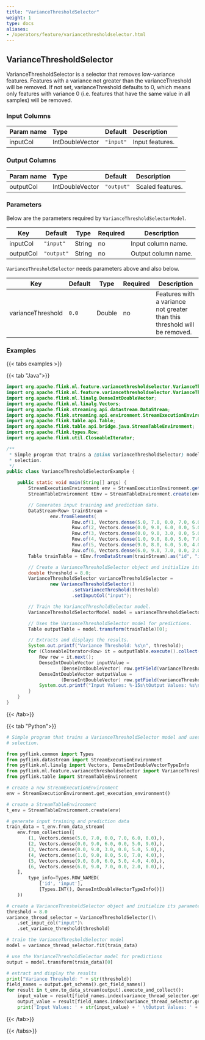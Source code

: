 ```yaml
---
title: "VarianceThresholdSelector"
weight: 1
type: docs
aliases:
- /operators/feature/variancethresholdselector.html
---
```


<!--
Licensed to the Apache Software Foundation (ASF) under one
or more contributor license agreements.  See the NOTICE file
distributed with this work for additional information
regarding copyright ownership.  The ASF licenses this file
to you under the Apache License, Version 2.0 (the
"License"); you may not use this file except in compliance
with the License.  You may obtain a copy of the License at

  http://www.apache.org/licenses/LICENSE-2.0

Unless required by applicable law or agreed to in writing,
software distributed under the License is distributed on an
"AS IS" BASIS, WITHOUT WARRANTIES OR CONDITIONS OF ANY
KIND, either express or implied.  See the License for the
specific language governing permissions and limitations
under the License.
-->

## VarianceThresholdSelector

VarianceThresholdSelector is a selector that removes low-variance features. 
Features with a variance not greater than the varianceThreshold will be removed. 
If not set, varianceThreshold defaults to 0, which means only features with 
variance 0 (i.e. features that have the same value in all samples) will be removed.

### Input Columns

| Param name  | Type   | Default   | Description     |
|:------------|:-------|:----------|:----------------|
| inputCol    | IntDoubleVector | `"input"` | Input features. |

### Output Columns

| Param name | Type   | Default    | Description      |
|:-----------|:-------|:-----------|:-----------------|
| outputCol  | IntDoubleVector | `"output"` | Scaled features. |

### Parameters

Below are the parameters required by `VarianceThresholdSelectorModel`.

| Key        | Default    | Type   | Required | Description           |
|------------|------------|--------|----------|-----------------------|
| inputCol   | `"input"`  | String | no       | Input column name.    |
| outputCol  | `"output"` | String | no       | Output column name.   |

`VarianceThresholdSelector` needs parameters above and also below.

| Key               | Default      | Type   | Required | Description                                                               |
|-------------------|--------------|--------|----------|---------------------------------------------------------------------------|
| varianceThreshold | `0.0`        | Double | no       | Features with a variance not greater than this threshold will be removed. |


### Examples

{{< tabs examples >}}

{{< tab "Java">}}

```java
import org.apache.flink.ml.feature.variancethresholdselector.VarianceThresholdSelector;
import org.apache.flink.ml.feature.variancethresholdselector.VarianceThresholdSelectorModel;
import org.apache.flink.ml.linalg.DenseIntDoubleVector;
import org.apache.flink.ml.linalg.Vectors;
import org.apache.flink.streaming.api.datastream.DataStream;
import org.apache.flink.streaming.api.environment.StreamExecutionEnvironment;
import org.apache.flink.table.api.Table;
import org.apache.flink.table.api.bridge.java.StreamTableEnvironment;
import org.apache.flink.types.Row;
import org.apache.flink.util.CloseableIterator;

/**
 * Simple program that trains a {@link VarianceThresholdSelector} model and uses it for feature
 * selection.
 */
public class VarianceThresholdSelectorExample {

    public static void main(String[] args) {
        StreamExecutionEnvironment env = StreamExecutionEnvironment.getExecutionEnvironment();
        StreamTableEnvironment tEnv = StreamTableEnvironment.create(env);

        // Generates input training and prediction data.
        DataStream<Row> trainStream =
                env.fromElements(
                        Row.of(1, Vectors.dense(5.0, 7.0, 0.0, 7.0, 6.0, 0.0)),
                        Row.of(2, Vectors.dense(0.0, 9.0, 6.0, 0.0, 5.0, 9.0)),
                        Row.of(3, Vectors.dense(0.0, 9.0, 3.0, 0.0, 5.0, 5.0)),
                        Row.of(4, Vectors.dense(1.0, 9.0, 8.0, 5.0, 7.0, 4.0)),
                        Row.of(5, Vectors.dense(9.0, 8.0, 6.0, 5.0, 4.0, 4.0)),
                        Row.of(6, Vectors.dense(6.0, 9.0, 7.0, 0.0, 2.0, 0.0)));
        Table trainTable = tEnv.fromDataStream(trainStream).as("id", "input");

        // Create a VarianceThresholdSelector object and initialize its parameters
        double threshold = 8.0;
        VarianceThresholdSelector varianceThresholdSelector =
                new VarianceThresholdSelector()
                        .setVarianceThreshold(threshold)
                        .setInputCol("input");

        // Train the VarianceThresholdSelector model.
        VarianceThresholdSelectorModel model = varianceThresholdSelector.fit(trainTable);

        // Uses the VarianceThresholdSelector model for predictions.
        Table outputTable = model.transform(trainTable)[0];

        // Extracts and displays the results.
        System.out.printf("Variance Threshold: %s\n", threshold);
        for (CloseableIterator<Row> it = outputTable.execute().collect(); it.hasNext(); ) {
            Row row = it.next();
            DenseIntDoubleVector inputValue =
                    (DenseIntDoubleVector) row.getField(varianceThresholdSelector.getInputCol());
            DenseIntDoubleVector outputValue =
                    (DenseIntDoubleVector) row.getField(varianceThresholdSelector.getOutputCol());
            System.out.printf("Input Values: %-15s\tOutput Values: %s\n", inputValue, outputValue);
        }
    }
}

```

{{< /tab>}}

{{< tab "Python">}}

```python
# Simple program that trains a VarianceThresholdSelector model and uses it for feature
# selection.

from pyflink.common import Types
from pyflink.datastream import StreamExecutionEnvironment
from pyflink.ml.linalg import Vectors, DenseIntDoubleVectorTypeInfo
from pyflink.ml.feature.variancethresholdselector import VarianceThresholdSelector
from pyflink.table import StreamTableEnvironment

# create a new StreamExecutionEnvironment
env = StreamExecutionEnvironment.get_execution_environment()

# create a StreamTableEnvironment
t_env = StreamTableEnvironment.create(env)

# generate input training and prediction data
train_data = t_env.from_data_stream(
    env.from_collection([
        (1, Vectors.dense(5.0, 7.0, 0.0, 7.0, 6.0, 0.0),),
        (2, Vectors.dense(0.0, 9.0, 6.0, 0.0, 5.0, 9.0),),
        (3, Vectors.dense(0.0, 9.0, 3.0, 0.0, 5.0, 5.0),),
        (4, Vectors.dense(1.0, 9.0, 8.0, 5.0, 7.0, 4.0),),
        (5, Vectors.dense(9.0, 8.0, 6.0, 5.0, 4.0, 4.0),),
        (6, Vectors.dense(6.0, 9.0, 7.0, 0.0, 2.0, 0.0),),
    ],
        type_info=Types.ROW_NAMED(
            ['id', 'input'],
            [Types.INT(), DenseIntDoubleVectorTypeInfo()])
    ))

# create a VarianceThresholdSelector object and initialize its parameters
threshold = 8.0
variance_thread_selector = VarianceThresholdSelector()\
    .set_input_col("input")\
    .set_variance_threshold(threshold)

# train the VarianceThresholdSelector model
model = variance_thread_selector.fit(train_data)

# use the VarianceThresholdSelector model for predictions
output = model.transform(train_data)[0]

# extract and display the results
print("Variance Threshold: " + str(threshold))
field_names = output.get_schema().get_field_names()
for result in t_env.to_data_stream(output).execute_and_collect():
    input_value = result[field_names.index(variance_thread_selector.get_input_col())]
    output_value = result[field_names.index(variance_thread_selector.get_output_col())]
    print('Input Values: ' + str(input_value) + ' \tOutput Values: ' + str(output_value))

```

{{< /tab>}}

{{< /tabs>}}
